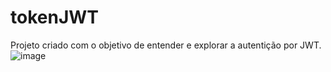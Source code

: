 # tokenJWT

Projeto criado com o objetivo de entender e explorar a autentição por JWT.
![image](https://github.com/paulofcouto/tokenJWT/assets/22281160/863dd068-9745-4262-acdf-af7b15505250)


